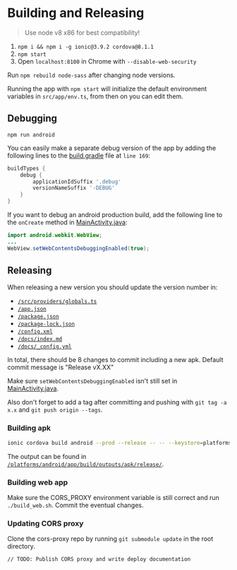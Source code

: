 
# Building and Releasing

> Use node v8 x86 for best compatibility!

1. `npm i && npm i -g ionic@3.9.2 cordova@8.1.1`
2. `npm start`
3. Open `localhost:8100` in Chrome with `--disable-web-security`

Run `npm rebuild node-sass` after changing node versions.

Running the app with `npm start` will initialize the default environment variables in `src/app/env.ts`, from then on you can edit them.

## Debugging

`npm run android`

You can easily make a separate debug version of the app by adding the following lines to the [build.gradle](/platforms/android/app/build.gradle) file at `line 169`:

```gradle
buildTypes {
    debug {
        applicationIdSuffix '.debug'
        versionNameSuffix '-DEBUG'
    }
}
```

If you want to debug an android production build, add the following line to the `onCreate` method in [MainActivity.java](./platforms/android/app/src/main/java/com/illuminatus/litapp/MainActivity.java):

```java
import android.webkit.WebView;
...
WebView.setWebContentsDebuggingEnabled(true);
```

## Releasing

When releasing a new version you should update the version number in:

- [`/src/providers/globals.ts`](./src/providers/globals.ts#L17)
- [`/app.json`](./app.json#L2-L3)
- [`/package.json`](./package.json#L3)
- [`/package-lock.json`](./package-lock.json#L3)
- [`/config.xml`](./config.xml#L2)
- [`/docs/index.md`](./docs/index.md#L6)
- [`/docs/_config.yml`](./docs/_config.yml#L6)

In total, there should be 8 changes to commit including a new apk. Default commit message is "Release vX.XX"

Make sure `setWebContentsDebuggingEnabled` isn't still set in [MainActivity.java](./platforms/android/app/src/main/java/com/illuminatus/litapp/MainActivity.java).

Also don't forget to add a tag after committing and pushing with `git tag -a x.x` and `git push origin --tags`.

### Building apk

```bash
ionic cordova build android --prod --release -- -- --keystore=platforms/litapp-key.jks --storePassword="abc123" --alias=litapp --password="abc123"
```

The output can be found in [`/platforms/android/app/build/outputs/apk/release/`](`./platforms/android/app/build/outputs/apk/release/`).

### Building web app

Make sure the CORS_PROXY environment variable is still correct and run `./build_web.sh`.
Commit the eventual changes.

### Updating CORS proxy

Clone the cors-proxy repo by running `git submodule update` in the root directory.

`// TODO: Publish CORS proxy and write deploy documentation`
